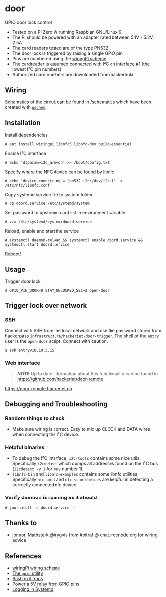 # door

GPIO door lock control

- Tested on a Pi Zero W running Raspbian GNU/Linux 9
- The Pi should be powered with an adapter rated between 5.1V - 5.2V, 2.5A
- The card readers tested are of the type PN532
- The door lock is triggered by raising a single GPIO pin
- Pins are numbered using the [wiringPi scheme][1]
- The cardreader is assumed connected with I²C on interface #1 (the lowest I²C pin numbers)
- Authorized card numbers are downloaded from hackerhula

## Wiring

Schematics of the circuit can be found in [/schematics](/schematics) which have been
created with [`gschem`][gschem].

## Installation

Install dependencies

    # apt install wiringpi libnfc5 libnfc-dev build-essential

Enable I²C interface

    # echo 'dtparam=i2c_arm=on' >> /boot/config.txt

Specify where the NFC device can be found by libnfc

    # echo 'device.connstring = "pn532_i2c:/dev/i2c-1"' > /etc/nfc/libnfc.conf

Copy systemd service file to system folder

    # cp doord.service /etc/systemd/system

Set password to upstream card list in environment variable

    # vim /etc/systemd/system/doord.service

Reload, enable and start the service

    # systemctl daemon-reload && systemctl enable doord.service && systemctl start doord.service

Reboot!

## Usage

Trigger door lock

```
$ GPIO_PIN_DOOR=0 STAY_UNLOCKED_SEC=2 open-door
```

## Trigger lock over network

### SSH

Connect with SSH from the local network and use the password stored from hackerpass `infrastructure/hackeriet-door-trigger`.
The shell of the `entry` user is the `open-door` script. Connect with caution.

```
$ ssh entry@10.10.3.15
```

### Web interface

> **NOTE** Up to date information about this functionality can be found in https://github.com/hackeriet/door-remote

https://door-remote.hackeriet.no

## Debugging and Troubleshooting

### Random things to check

- Make sure wiring is correct. Easy to mix up CLOCK and DATA wires when connecting the I²C device.

### Helpful binaries

- To debug the I²C interface, `i2c-tools` contains some nice utils. Specifically `i2cdetect` which dumps all addresses found on the I²C bus (`i2cdetect -y 1` for bus number 1)
- `libnfc-bin` and `libnfc-examples` contains some libnfc utilities. Specifically `nfc-poll` and `nfc-scan-devices` are helpful in detecting a correctly connected nfc device

### Verify daemon is running as it should

    # journalctl -u doord.service -f

## Thanks to

- jonnor, Mathsterk @trygvis from #bitraf @ chat.freenode.org for wiring advice

## References

- [wiringPi wiring scheme][1]
- [The `gpio` utility][2]
- [Bash exit traps][3]
- [Power a 5V relay from GPIO pins](https://raspberrypi.stackexchange.com/questions/27928/power-a-5v-relay-from-gpio-pins#28201)
- [Logging in Systemd](https://www.loggly.com/blog/logging-in-new-style-daemons-with-systemd/)

[1]: https://pinout.xyz/pinout/wiringpi
[2]: https://projects.drogon.net/raspberry-pi/wiringpi/the-gpio-utility/
[3]: http://redsymbol.net/articles/bash-exit-traps/
[gschem]: https://wiki.archlinux.org/index.php/GEDA
